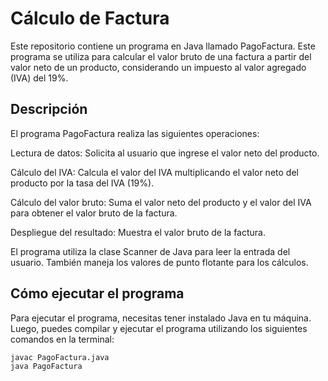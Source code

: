 # Cálculo de Factura
Este repositorio contiene un programa en Java llamado PagoFactura. Este programa se utiliza para calcular el valor bruto de una factura a partir del valor neto de un producto, considerando un impuesto al valor agregado (IVA) del 19%.

## Descripción
El programa PagoFactura realiza las siguientes operaciones:

Lectura de datos: Solicita al usuario que ingrese el valor neto del producto.

Cálculo del IVA: Calcula el valor del IVA multiplicando el valor neto del producto por la tasa del IVA (19%).

Cálculo del valor bruto: Suma el valor neto del producto y el valor del IVA para obtener el valor bruto de la factura.

Despliegue del resultado: Muestra el valor bruto de la factura.

El programa utiliza la clase Scanner de Java para leer la entrada del usuario. También maneja los valores de punto flotante para los cálculos.

## Cómo ejecutar el programa
Para ejecutar el programa, necesitas tener instalado Java en tu máquina. Luego, puedes compilar y ejecutar el programa utilizando los siguientes comandos en la terminal:
````
javac PagoFactura.java
java PagoFactura
